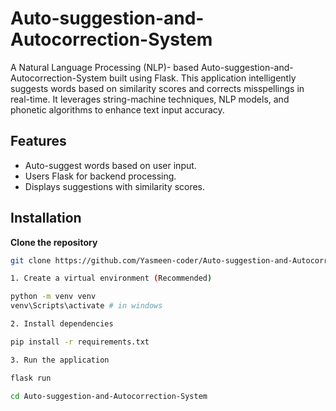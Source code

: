 # Auto-suggestion-and-Autocorrection-System
A Natural Language Processing (NLP)- based Auto-suggestion-and-Autocorrection-System built using Flask. This application intelligently suggests words based on similarity scores and corrects misspellings in real-time. It leverages string-machine techniques, NLP models, and phonetic algorithms to enhance text input accuracy.

## Features
- Auto-suggest words based on user input.
- Users Flask for backend processing.
- Displays suggestions with similarity scores.

## Installation
**Clone the repository**
```bash
git clone https://github.com/Yasmeen-coder/Auto-suggestion-and-Autocorrection-System.git

1. Create a virtual environment (Recommended)

python -m venv venv
venv\Scripts\activate # in windows

2. Install dependencies

pip install -r requirements.txt

3. Run the application

flask run

cd Auto-suggestion-and-Autocorrection-System
